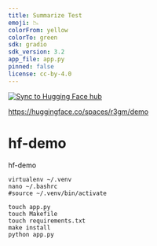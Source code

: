 ```yaml
---
title: Summarize Test
emoji: 📉
colorFrom: yellow
colorTo: green
sdk: gradio
sdk_version: 3.2
app_file: app.py
pinned: false
license: cc-by-4.0
---
```


[![Sync to Hugging Face hub](https://github.com/R3gm/hf-demo/blob/main/.github/workflows/main.yml/badge.svg)](https://github.com/R3gm/hf-demo/blob/main/.github/workflows/main.yml)


https://huggingface.co/spaces/r3gm/demo

# hf-demo
hf-demo
~~~
virtualenv ~/.venv
nano ~/.bashrc
#source ~/.venv/bin/activate

touch app.py
touch Makefile
touch requirements.txt
make install
python app.py
~~~

